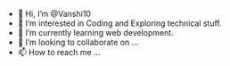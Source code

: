 - 👋 Hi, I’m @Vanshi10
- 👀 I’m interested in Coding and Exploring technical stuff.
- 🌱 I’m currently learning web development.
- 💞️ I’m looking to collaborate on ...
- 📫 How to reach me ...

<!---
Vanshi10/Vanshi10 is a ✨ special ✨ repository because its `README.md` (this file) appears on your GitHub profile.
You can click the Preview link to take a look at your changes.
--->
